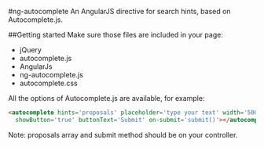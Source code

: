 #ng-autocomplete
An AngularJS directive for search hints, based on Autocomplete.js.

##Getting started
Make sure those files are included in your page:
* jQuery
* autocomplete.js
* AngularJs
* ng-autocomplete.js
* autocomplete.css

All the options of Autocomplete.js are available, for example:

```html
<autocomplete hints='proposals' placeholder='type your text' width='500' height='25'
  showButton='true' buttonText='Submit' on-submit='submit()'></autocomplete>
```

Note: proposals array and submit method should be on your controller.
